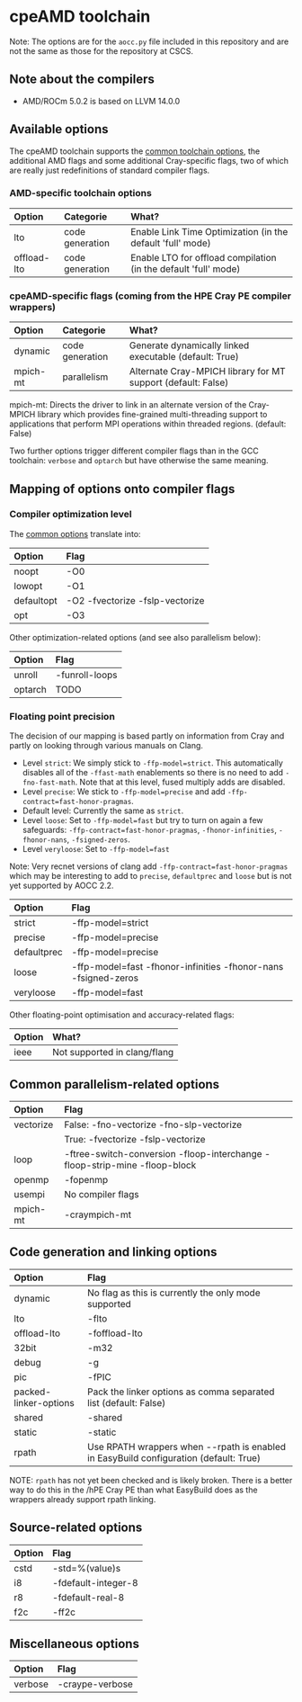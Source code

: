 # cpeAMD toolchain

Note: The options are for the ``aocc.py`` file included in this repository and are
not the same as those for the repository at CSCS.

## Note about the compilers

  * AMD/ROCm 5.0.2 is based on LLVM 14.0.0


## Available options

The cpeAMD toolchain supports the [common toolchain options](toolchain_common.md),
the additional AMD flags and some additional Cray-specific flags, two of which are
really just redefinitions of standard compiler flags.


### AMD-specific toolchain options

| Option      | Categorie       | What?                                                           |
|:------------|:----------------|:----------------------------------------------------------------|
| lto         | code generation | Enable Link Time Optimization (in the default 'full' mode)      |
| offload-lto | code generation | Enable LTO for offload compilation (in the default 'full' mode) |

### cpeAMD-specific flags (coming from the HPE Cray PE compiler wrappers)

| Option   | Categorie       | What?                                                        |
|:---------|:----------------|:-------------------------------------------------------------|
| dynamic  | code generation | Generate dynamically linked executable (default: True)       |
| mpich-mt | parallelism     | Alternate Cray-MPICH library for MT support (default: False) |

mpich-mt: Directs the driver to link in an alternate version of the Cray-MPICH
library which provides fine-grained multi-threading support to applications that
perform MPI operations within threaded regions. (default: False)

Two further options trigger different compiler flags than in the GCC toolchain: ``verbose``
and ``optarch`` but have otherwise the same meaning.


## Mapping of options onto compiler flags

### Compiler optimization level

The [common options](toolchain_common.md) translate into:

| Option     | Flag                            |
|:-----------|:--------------------------------|
| noopt      | -O0                             |
| lowopt     | -O1                             |
| defaultopt | -O2 -fvectorize -fslp-vectorize |
| opt        | -O3                             |

Other optimization-related options (and see also parallelism below):

| Option  | Flag           |
|:--------|:---------------|
| unroll  | -funroll-loops |
| optarch | TODO           |


### Floating point precision

The decision of our mapping is based partly on information from Cray and partly on
looking through various manuals on Clang.

  * Level ``strict``: We simply stick to ``-ffp-model=strict``. This automatically disables
    all of the ``-ffast-math`` enablements so there is no need to add ``-fno-fast-math``.
    Note that at this level, fused multiply adds are disabled.
  * Level ``precise``: We stick to ``-ffp-model=precise`` and add ``-ffp-contract=fast-honor-pragmas``.
  * Default level: Currently the same as ``strict``.
  * Level ``loose``: Set to ``-ffp-model=fast`` but try to turn on again a few safeguards:
    ``-ffp-contract=fast-honor-pragmas``, ``-fhonor-infinities``, ``-fhonor-nans``,
    ``-fsigned-zeros``.
  * Level ``veryloose``: Set to ``-ffp-model=fast``

Note: Very recnet versions of clang add ``-ffp-contract=fast-honor-pragmas`` which
may be interesting to add to ``precise``, ``defaultprec`` and ``loose`` but is not
yet supported by AOCC 2.2.

| Option      | Flag                                                           |
|:------------|:---------------------------------------------------------------|
| strict      | -ffp-model=strict                                              |
| precise     | -ffp-model=precise                                             |
| defaultprec | -ffp-model=precise                                             |
| loose       | -ffp-model=fast -fhonor-infinities -fhonor-nans -fsigned-zeros |
| veryloose   | -ffp-model=fast                                                |

Other floating-point optimisation and accuracy-related flags:

| Option | What?                        |
|:-------|:-----------------------------|
| ieee   | Not supported in clang/flang |


## Common parallelism-related options

| Option    | Flag                                                                       |
|:----------|:---------------------------------------------------------------------------|
| vectorize | False: -fno-vectorize -fno-slp-vectorize                                                 |
|           | True: -fvectorize -fslp-vectorize                                                     |
| loop      | -ftree-switch-conversion -floop-interchange -floop-strip-mine -floop-block |
| openmp    | -fopenmp                                                                   |
| usempi    | No compiler flags                                                          |
| mpich-mt  | -craympich-mt                                                              |


## Code generation and linking options

| Option                | Flag                                                                                  |
|:----------------------|:--------------------------------------------------------------------------------------|
| dynamic               | No flag as this is currently the only mode supported                                  |
| lto                   | -flto                                                                                 |
| offload-lto           | -foffload-lto                                                                         |
| 32bit                 | -m32                                                                                  |
| debug                 | -g                                                                                    |
| pic                   | -fPIC                                                                                 |
| packed-linker-options | Pack the linker options as comma separated list (default: False)                      |
| shared                | -shared                                                                               |
| static                | -static                                                                               |
| rpath                 | Use RPATH wrappers when --rpath is enabled in EasyBuild configuration (default: True) |

NOTE: `rpath` has not yet been checked and is likely broken. There is a better way to do this in the /hPE Cray PE 
than what EasyBuild does as the wrappers already support rpath linking.

## Source-related options

| Option | Flag                |
|:-------|:--------------------|
| cstd   | -std=%(value)s      |
| i8     | -fdefault-integer-8 |
| r8     | -fdefault-real-8    |
| f2c    | -ff2c               |


## Miscellaneous options

| Option         | Flag            |
|:---------------|:----------------|
| verbose        | -craype-verbose |


